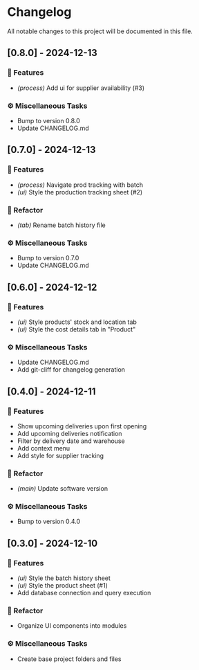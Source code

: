 # Changelog

All notable changes to this project will be documented in this file.

## [0.8.0] - 2024-12-13

### 🚀 Features

- *(process)* Add ui for supplier availability (#3)

### ⚙️ Miscellaneous Tasks

- Bump to version 0.8.0
- Update CHANGELOG.md

## [0.7.0] - 2024-12-13

### 🚀 Features

- *(process)* Navigate prod tracking with batch
- *(ui)* Style the production tracking sheet (#2)

### 🚜 Refactor

- *(tab)* Rename batch history file

### ⚙️ Miscellaneous Tasks

- Bump to version 0.7.0
- Update CHANGELOG.md

## [0.6.0] - 2024-12-12

### 🚀 Features

- *(ui)* Style products' stock and location tab
- *(ui)* Style the cost details tab in "Product"

### ⚙️ Miscellaneous Tasks

- Update CHANGELOG.md
- Add git-cliff for changelog generation

## [0.4.0] - 2024-12-11

### 🚀 Features

- Show upcoming deliveries upon first opening
- Add upcoming deliveries notification
- Filter by delivery date and warehouse
- Add context menu
- Add style for supplier tracking

### 🚜 Refactor

- *(main)* Update software version

### ⚙️ Miscellaneous Tasks

- Bump to version 0.4.0

## [0.3.0] - 2024-12-10

### 🚀 Features

- *(ui)* Style the batch history sheet
- *(ui)* Style the product sheet (#1)
- Add database connection and query execution

### 🚜 Refactor

- Organize UI components into modules

### ⚙️ Miscellaneous Tasks

- Create base project folders and files

<!-- generated by git-cliff -->
